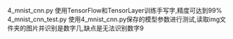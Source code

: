 4_mnist_cnn.py      使用TensorFlow和TensorLayer训练手写字,精度可达到99%<br/>
4_mnist_cnn_test.py 使用4_mnist_cnn.py保存的模型参数进行测试,读取img文件夹的图片并识别是数字几,缺点是无法识别数字9
